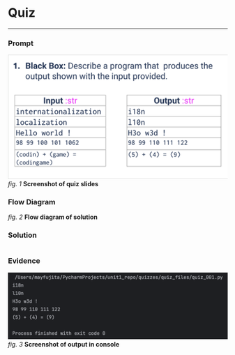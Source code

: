 # Quiz 
<hr>

### Prompt
![](images/quiz_001_slide.png)
*fig. 1* **Screenshot of quiz slides**

### Flow Diagram
*fig. 2* **Flow diagram of solution**

### Solution
```.py

```

### Evidence
![](images/quiz_001_evidence.png)
*fig. 3* **Screenshot of output in console**